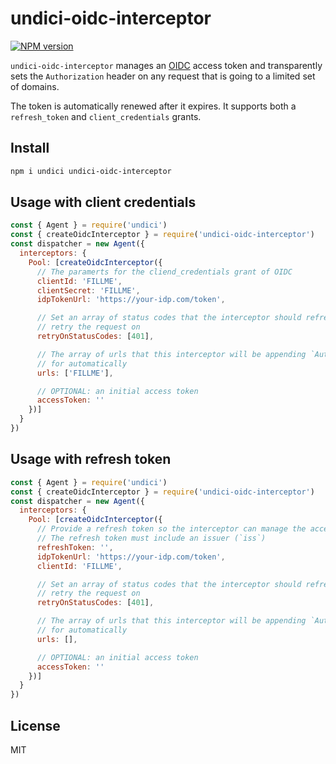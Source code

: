 # undici-oidc-interceptor


[![NPM version](https://img.shields.io/npm/v/undici-oidc-interceptor.svg?style=flat)](https://www.npmjs.com/package/undici-oidc-interceptor)

`undici-oidc-interceptor` manages an [OIDC](https://openid.net/specs/openid-connect-core-1_0.html) access token and transparently sets the `Authorization` header on any
request that is going to a limited set of domains.

The token is automatically renewed after it expires. It supports both a `refresh_token`
and `client_credentials` grants.

## Install

```bash
npm i undici undici-oidc-interceptor
```

## Usage with client credentials

```js
const { Agent } = require('undici')
const { createOidcInterceptor } = require('undici-oidc-interceptor')
const dispatcher = new Agent({
  interceptors: {
    Pool: [createOidcInterceptor({
      // The paramerts for the cliend_credentials grant of OIDC
      clientId: 'FILLME',
      clientSecret: 'FILLME',
      idpTokenUrl: 'https://your-idp.com/token',

      // Set an array of status codes that the interceptor should refresh and
      // retry the request on
      retryOnStatusCodes: [401],

      // The array of urls that this interceptor will be appending `Authorization` header
      // for automatically
      urls: ['FILLME'],

      // OPTIONAL: an initial access token
      accessToken: ''
    })]
  }
})
``` 

## Usage with refresh token

```js
const { Agent } = require('undici')
const { createOidcInterceptor } = require('undici-oidc-interceptor')
const dispatcher = new Agent({
  interceptors: {
    Pool: [createOidcInterceptor({
      // Provide a refresh token so the interceptor can manage the access token
      // The refresh token must include an issuer (`iss`)
      refreshToken: '',
      idpTokenUrl: 'https://your-idp.com/token',
      clientId: 'FILLME',

      // Set an array of status codes that the interceptor should refresh and
      // retry the request on
      retryOnStatusCodes: [401],

      // The array of urls that this interceptor will be appending `Authorization` header
      // for automatically
      urls: [],

      // OPTIONAL: an initial access token
      accessToken: ''
    })]
  }
})
``` 

## License

MIT
